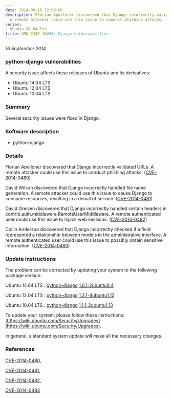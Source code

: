 ```yaml
---
date: 2014-09-16 12:00:00
description: Florian Apolloner discovered that Django incorrectly validated URLs.
  A remote attacker could use this issue to conduct phishing attacks. ([CVE-2014-0480](http://people.ubuntu.com/~ubuntu-security/cve/CVE-2014-0480))
series:
- ubuntu-10.04-lts
title: USN-2347-1&#58; Django vulnerabilities
---
```


*16 September 2014*

### python-django vulnerabilities

A security issue affects these releases of Ubuntu and its derivatives:

* Ubuntu 14.04 LTS
* Ubuntu 12.04 LTS
* Ubuntu 10.04 LTS

### Summary

Several security issues were fixed in Django. 

### Software description

* python-django 

### Details

Florian Apolloner discovered that Django incorrectly validated URLs. A remote attacker could use this issue to conduct phishing attacks. ([CVE-2014-0480](http://people.ubuntu.com/~ubuntu-security/cve/CVE-2014-0480))

David Wilson discovered that Django incorrectly handled file name generation. A remote attacker could use this issue to cause Django to consume resources, resulting in a denial of service. ([CVE-2014-0481](http://people.ubuntu.com/~ubuntu-security/cve/CVE-2014-0481))

David Greisen discovered that Django incorrectly handled certain headers in contrib.auth.middleware.RemoteUserMiddleware. A remote authenticated user could use this issue to hijack web sessions. ([CVE-2014-0482](http://people.ubuntu.com/~ubuntu-security/cve/CVE-2014-0482))

Collin Anderson discovered that Django incorrectly checked if a field represented a relationship between models in the administrative interface. A remote authenticated user could use this issue to possibly obtain sensitive information. ([CVE-2014-0483](http://people.ubuntu.com/~ubuntu-security/cve/CVE-2014-0483)) 

### Update instructions

The problem can be corrected by updating your system to the following package version:

Ubuntu 14.04 LTS
 : [python-django](https://launchpad.net/ubuntu/+source/python-django) <span> [1.6.1-2ubuntu0.4](https://launchpad.net/ubuntu/+source/python-django/1.6.1-2ubuntu0.4) </span> 

Ubuntu 12.04 LTS
 : [python-django](https://launchpad.net/ubuntu/+source/python-django) <span> [1.3.1-4ubuntu1.12](https://launchpad.net/ubuntu/+source/python-django/1.3.1-4ubuntu1.12) </span> 

Ubuntu 10.04 LTS
 : [python-django](https://launchpad.net/ubuntu/+source/python-django) <span> [1.1.1-2ubuntu1.13](https://launchpad.net/ubuntu/+source/python-django/1.1.1-2ubuntu1.13) </span> 

To update your system, please follow these instructions: [https://wiki.ubuntu.com/Security/Upgrades](https://wiki.ubuntu.com/Security/Upgrades).

In general, a standard system update will make all the necessary changes. 

### References

 
 [CVE-2014-0480](http://people.ubuntu.com/~ubuntu-security/cve/CVE-2014-0480), 

 [CVE-2014-0481](http://people.ubuntu.com/~ubuntu-security/cve/CVE-2014-0481), 

 [CVE-2014-0482](http://people.ubuntu.com/~ubuntu-security/cve/CVE-2014-0482), 

 [CVE-2014-0483](http://people.ubuntu.com/~ubuntu-security/cve/CVE-2014-0483)